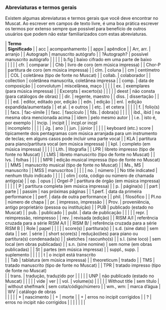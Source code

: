 ### Abreviaturas e termos gerais

Existem algumas abreviaturas e termos gerais que você deve encontrar no Muscat. Ao escrever em campos de texto livre, é uma boa prática escrever os termos por extenso sempre que possível para benefício de outros usuários que podem não estar familiarizados com estas abreviaturas.







| **Termo**   
 | **Significado** |
| acc | acompanhamento |
| appx | apêndice |
| Arr, arr. | arranjo |
| Autograph | manuscrito autógrafo |
| ?Autograph? | possível manuscrito autógrafo |
|   |   |
| b.fig | baixo cifrado em uma parte de baixo  
 |
|   |   |
| cfr. | comparar |
| Chb | livro de coro (em música impressa) |
| Chor-P | partitura de coro (em música impressa) |
| clm. | coluna |
| cm | centímetro |
| COL | coletânea (tipo de fonte no Muscat) |
| collab. | colaborador |
| collection | coletânea manuscrita, coletânea impressa |
| comp. | data de composição |
| convolutum | miscelânea, maço |
|   |   |
| ex. | exemplares (para música impressa) |
| Excerpts | excerto(s) |
|   |   |
| deest | não consta (para catálogos de obras) |
| dir. | regente, maestro |
| diss. | dissertação |
|   |   |
| ed. | editor, editado por, edição |
| edn. | edição |
| enl. | edição expandida/aumentada |
| et al. | e outros |
| etc. | et cetera |
|   |   |
| f. | folio(s) |
| facs. | fac-símile |
| fasc. | fascículo |
| fds. | dobra(s) |
|   |   |
| ibd., ibid | na mesma obra mencionada acima |
| idem | pelo mesmo autor |
| i.e. | isto é, por exemplo |
| Incip. | incipit |
| incpl.or incpl  
 | incompleto |
|   |   |
| Jg. | ano |
| jun. | júnior |
|   |   |
| keyboard (etc.) score | tipicamente dois pentagramas com música arranjada para um instrumento de teclas; em alguns casos pode incluir uma parte vocal |
| KLA | partitura para piano/partitura vocal (em música impressa) |
| kpl. | completo (em música impressa) |
|   |   |
| Lith. | litografia |
| LPR | libreto impresso (tipo de fonte no Muscat) |
| LMS | libreto manuscrito (tipo de fonte no Muscat) |
| lvs. | folhas |
|   |   |
| MPR | edição musical impressa (tipo de fonte no Muscat) |
| MMS | manuscrito musical (tipo de fonte no Muscat) |
| Ms., MS | manuscrito |
| MSS | manuscritos |
|   |   |
| no. | número |
| No title indicated | nenhum título indicado |
|   |   |
| olim | cota, código ou número de chamada antigo(a) |
| op. | opus |
| Orgel-P | partitura de órgão (em música impressa) |
|   |   |
| P | partitura completa (em música impressa) |
| p. | página(s) |
| part | parte |
| passim | nas próximas páginas |
| 1.perf. | data da primeira performance |
| perf. | data de outra performance |
| phil. | filosófico |
| Pl.no | número de chapa |
| pr. | impresso, impressão |
| Prov. | proveniência, antigo proprietário (pessoa ou instituição) |
| PUB | publicado (estado no Muscat) |
| pub. | publicado |
| publ. | data de publicação |
|   |   |
| repr. | reimpressão, reimpresso |
| rev. | revisada (edição) |
| RISM A/I | referência cruzada para a série RISM A/I |
| RISM B/ | referência cruzada para a série RISM B |
| Role | papel |
|   |   |
| score(s) | partitura(s) |
| s.d. (sine dato) | sem data |
| ser. | série |
| short score(s) | redução(ões) para piano ou partitura(s) condensada(s) |
| sketches | rascunho(s) |
| s.l. (sine loco) | sem local (em obras publicadas) |
| s.n. (sine nomine) | sem nome (em obras publicadas) |
| St | partes (em música impressa) |
| suppl., supp. | suplemento |
|   |   |
| t | o incipit está transcrito  
 |
| Tab | tablatura (em música impressa) |
| theoreticum | tratado |
| TMS | tratado manuscrito (tipo de fonte no Muscat) |
| TPR | tratado impresso (tipo de fonte no Muscat)               
 |
| trans. | tradução, traduzido por |
|   |   |
| UNP | não publicado (estado no Muscat) |
|   |   |
| vide | ver |
| vol. | volume(s) |
|   |   |
| Without title | sem título |
| without shelfmark | sem cota/código/número |
| wm., wm: | marca d’água |
| WV | catálogo de obras  
 |
|   |   |
| \* | nascimento |
| + | morte |
| + | erros no incipit corrigidos |
| ? | erros no incipit não corrigidos |
|   |   |
|   |   |
